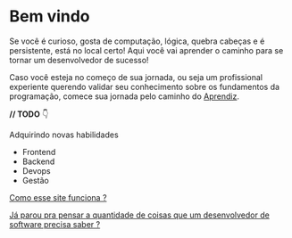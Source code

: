 # Bem vindo

Se você é curioso, gosta de computação, lógica, quebra cabeças e é persistente, está no local certo! Aqui você vai aprender o caminho para se tornar um desenvolvedor de sucesso!

Caso você esteja no começo de sua jornada, ou seja um profissional experiente querendo validar seu conhecimento sobre os fundamentos da programação, comece sua jornada pelo caminho do [Aprendiz](aprendiz/aprendiz).

**// TODO** 👇

Adquirindo novas habilidades
- Frontend
- Backend
- Devops
- Gestão

[Como esse site funciona ?](comofunciona)

[Já parou pra pensar a quantidade de coisas que um desenvolvedor de software precisa saber ?](sitemap)
